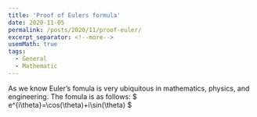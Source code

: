 ```yaml
---
title: 'Proof of Eulers formula'
date: 2020-11-05
permalink: /posts/2020/11/proof-euler/
excerpt_separator: <!--more-->
usemMath: true
tags:
  - General
  - Mathematic
---
```


As we know Euler’s fomula is very ubiquitous in mathematics, physics, and engineering. The fomula is as follows:
$
 e^{i\theta}=\cos(\theta)+i\sin(\theta) 
$


